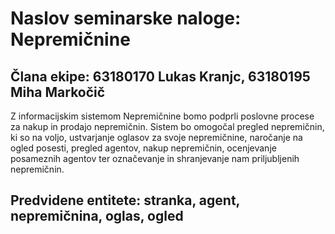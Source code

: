 # Naslov seminarske naloge: Nepremičnine
## Člana ekipe: 63180170 Lukas Kranjc, 63180195 Miha Markočič

Z informacijskim sistemom Nepremičnine bomo podprli poslovne procese za nakup in prodajo nepremičnin.
Sistem bo omogočal pregled nepremičnin, ki so na voljo, ustvarjanje oglasov za svoje nepremičnine, naročanje na ogled posesti, pregled agentov, nakup nepremičnin, ocenjevanje posameznih agentov ter označevanje in shranjevanje nam priljubljenih nepremičnin.


## Predvidene entitete: stranka, agent, nepremičnina, oglas, ogled

